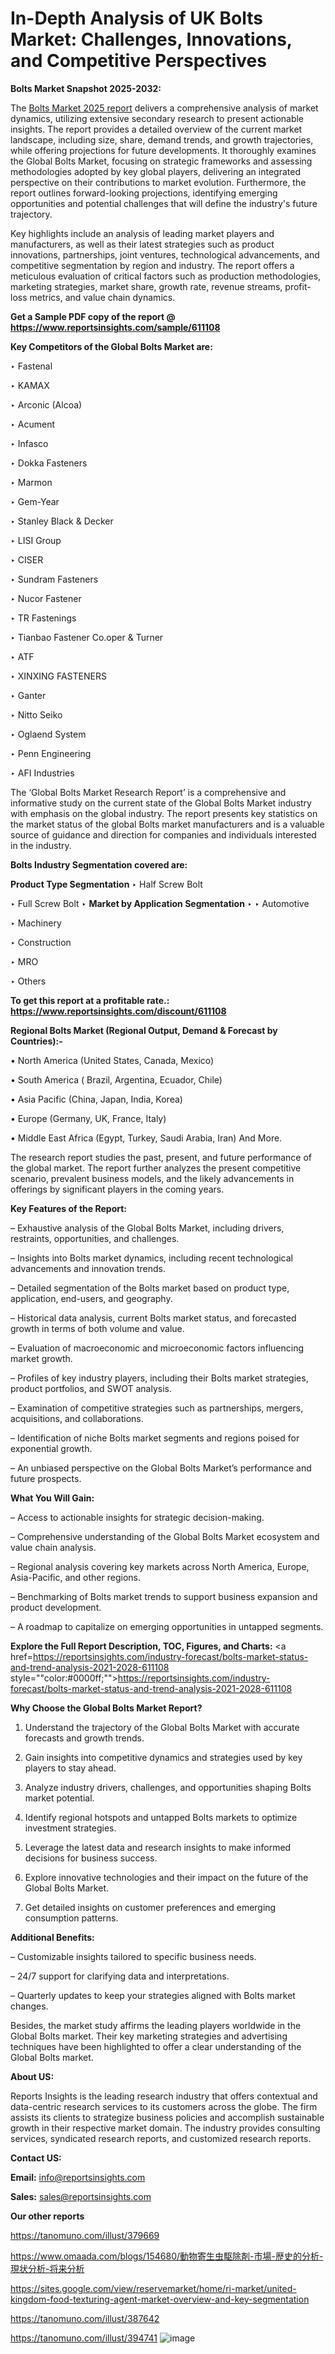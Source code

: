 # In-Depth Analysis of UK Bolts Market: Challenges, Innovations, and Competitive Perspectives

<strong>Bolts Market Snapshot 2025-2032:</strong>

The <a href=https://www.reportsinsights.com/sample/611108>Bolts Market 2025 report</a> delivers a comprehensive analysis of market dynamics, utilizing extensive secondary research to present actionable insights. The report provides a detailed overview of the current market landscape, including size, share, demand trends, and growth trajectories, while offering projections for future developments. It thoroughly examines the Global Bolts Market, focusing on strategic frameworks and assessing methodologies adopted by key global players, delivering an integrated perspective on their contributions to market evolution. Furthermore, the report outlines forward-looking projections, identifying emerging opportunities and potential challenges that will define the industry's future trajectory.

Key highlights include an analysis of leading market players and manufacturers, as well as their latest strategies such as product innovations, partnerships, joint ventures, technological advancements, and competitive segmentation by region and industry. The report offers a meticulous evaluation of critical factors such as production methodologies, marketing strategies, market share, growth rate, revenue streams, profit-loss metrics, and value chain dynamics.

<strong>Get a Sample PDF copy of the report @ <a href=https://www.reportsinsights.com/sample/611108 style=color:#0000ff;>https://www.reportsinsights.com/sample/611108</a></strong>

<strong>Key Competitors of the Global Bolts Market are:</strong>

‣ Fastenal

‣ KAMAX

‣ Arconic (Alcoa)

‣ Acument

‣ Infasco

‣ Dokka Fasteners

‣ Marmon

‣ Gem-Year

‣ Stanley Black & Decker

‣ LISI Group

‣ CISER

‣ Sundram Fasteners

‣ Nucor Fastener

‣ TR Fastenings

‣ Tianbao Fastener
 Co.oper & Turner

‣ ATF

‣ XINXING FASTENERS

‣ Ganter

‣ Nitto Seiko

‣ Oglaend System

‣ Penn Engineering

‣ AFI Industries

The ‘Global Bolts Market Research Report’ is a comprehensive and informative study on the current state of the Global Bolts Market industry with emphasis on the global industry. The report presents key statistics on the market status of the global Bolts market manufacturers and is a valuable source of guidance and direction for companies and individuals interested in the industry.

<strong>Bolts Industry Segmentation covered are:</strong>

<strong>Product Type Segmentation</strong>
‣
Half Screw Bolt

‣ Full Screw Bolt
‣ 
<strong>Market by Application Segmentation</strong>
‣
‣  Automotive

‣ Machinery

‣ Construction

‣ MRO

‣ Others

<strong>To get this report at a profitable rate.: <a href=https://www.reportsinsights.com/discount/611108 style=color:#0000ff;>https://www.reportsinsights.com/discount/611108</a></strong>

<strong>Regional Bolts Market (Regional Output, Demand &amp; Forecast by Countries):-</strong>

• North America (United States, Canada, Mexico)

• South America ( Brazil, Argentina, Ecuador, Chile)

• Asia Pacific (China, Japan, India, Korea)

• Europe (Germany, UK, France, Italy)

• Middle East Africa (Egypt, Turkey, Saudi Arabia, Iran) And More.

The research report studies the past, present, and future performance of the global market. The report further analyzes the present competitive scenario, prevalent business models, and the likely advancements in offerings by significant players in the coming years.

<strong>Key Features of the Report:</strong>

– Exhaustive analysis of the Global Bolts Market, including drivers, restraints, opportunities, and challenges.

– Insights into Bolts market dynamics, including recent technological advancements and innovation trends.

– Detailed segmentation of the Bolts market based on product type, application, end-users, and geography.

– Historical data analysis, current Bolts market status, and forecasted growth in terms of both volume and value.

– Evaluation of macroeconomic and microeconomic factors influencing market growth.

– Profiles of key industry players, including their Bolts market strategies, product portfolios, and SWOT analysis.

– Examination of competitive strategies such as partnerships, mergers, acquisitions, and collaborations.

– Identification of niche Bolts market segments and regions poised for exponential growth.

– An unbiased perspective on the Global Bolts Market’s performance and future prospects.

<strong>What You Will Gain:</strong>

– Access to actionable insights for strategic decision-making.

– Comprehensive understanding of the Global Bolts Market ecosystem and value chain analysis.

– Regional analysis covering key markets across North America, Europe, Asia-Pacific, and other regions.

– Benchmarking of Bolts market trends to support business expansion and product development.

– A roadmap to capitalize on emerging opportunities in untapped segments.

<strong>Explore the Full Report Description, TOC, Figures, and Charts:</strong>
<a href=https://reportsinsights.com/industry-forecast/bolts-market-status-and-trend-analysis-2021-2028-611108 style=""color:#0000ff;"">https://reportsinsights.com/industry-forecast/bolts-market-status-and-trend-analysis-2021-2028-611108</a>

<strong>Why Choose the Global Bolts Market Report?</strong>

1. Understand the trajectory of the Global Bolts Market with accurate forecasts and growth trends.

2. Gain insights into competitive dynamics and strategies used by key players to stay ahead.

3. Analyze industry drivers, challenges, and opportunities shaping Bolts market potential.

4. Identify regional hotspots and untapped Bolts markets to optimize investment strategies.

5. Leverage the latest data and research insights to make informed decisions for business success.

6. Explore innovative technologies and their impact on the future of the Global Bolts Market.

7. Get detailed insights on customer preferences and emerging consumption patterns.

<strong>Additional Benefits:</strong>

– Customizable insights tailored to specific business needs.

– 24/7 support for clarifying data and interpretations.

– Quarterly updates to keep your strategies aligned with Bolts market changes.

Besides, the market study affirms the leading players worldwide in the Global Bolts market. Their key marketing strategies and advertising techniques have been highlighted to offer a clear understanding of the Global Bolts market.

<strong><strong>About US</strong>:</strong>

Reports Insights is the leading research industry that offers contextual and data-centric research services to its customers across the globe. The firm assists its clients to strategize business policies and accomplish sustainable growth in their respective market domain. The industry provides consulting services, syndicated research reports, and customized research reports.

<strong>Contact US:</strong>

<p class=><b>Email:</b> <a href=mailto:info@reportsinsights.com>info@reportsinsights.com</a></p>
<p class=><b>Sales:</b> <a href=mailto:sales@reportsinsights.com>sales@reportsinsights.com</a></p>

<strong>Our other reports</strong>

<a href=https://tanomuno.com/illust/379669>https://tanomuno.com/illust/379669</a>

<a href=https://www.omaada.com/blogs/154680/動物寄生虫駆除剤-市場-歴史的分析-現状分析-将来分析>https://www.omaada.com/blogs/154680/動物寄生虫駆除剤-市場-歴史的分析-現状分析-将来分析</a>

<a href=https://sites.google.com/view/reservemarket/home/ri-market/united-kingdom-food-texturing-agent-market-overview-and-key-segmentation>https://sites.google.com/view/reservemarket/home/ri-market/united-kingdom-food-texturing-agent-market-overview-and-key-segmentation</a>

<a href=https://tanomuno.com/illust/387642>https://tanomuno.com/illust/387642</a>

<a href=https://tanomuno.com/illust/394741>https://tanomuno.com/illust/394741</a>
![image](https://github.com/user-attachments/assets/ff66eef5-9d2f-4be8-a608-7d1833e1562b)
